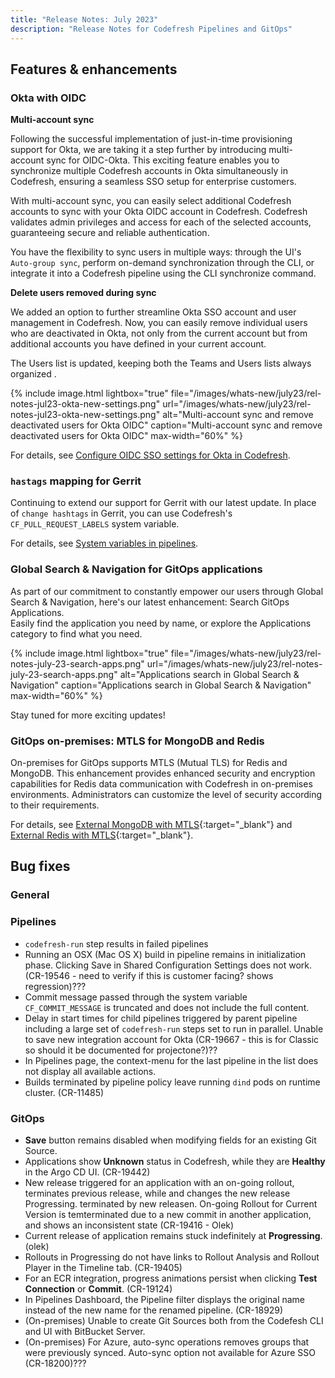```yaml
---
title: "Release Notes: July 2023"
description: "Release Notes for Codefresh Pipelines and GitOps"
---
```


## Features & enhancements


### Okta with OIDC

**Multi-account sync**

Following the successful implementation of just-in-time provisioning support for Okta, we are taking it a step further by introducing multi-account sync for OIDC-Okta. This exciting feature enables you to synchronize multiple Codefresh accounts in Okta simultaneously in Codefresh, ensuring a seamless SSO setup for enterprise customers.

With multi-account sync, you can easily select additional Codefresh accounts to sync with your Okta OIDC account in Codefresh. Codefresh validates admin privileges and access for each of the selected accounts, guaranteeing secure and reliable authentication. 

You have the flexibility to sync users in multiple ways: through the UI's `Auto-group sync`, perform on-demand synchronization through the CLI, or integrate it into a Codefresh pipeline using the CLI synchronize command.



**Delete users removed during sync**

We added an option to further streamline Okta SSO account and user management in Codefresh. Now, you can easily remove individual users who are deactivated in Okta, not only from the current account but from additional accounts you have defined in your current account. 

The Users list is updated, keeping both the Teams and Users lists always organized .

 {% include 
image.html 
lightbox="true" 
file="/images/whats-new/july23/rel-notes-jul23-okta-new-settings.png" 
url="/images/whats-new/july23/rel-notes-jul23-okta-new-settings.png" 
alt="Multi-account sync and remove deactivated users for Okta OIDC" 
caption="Multi-account sync and remove deactivated users for Okta OIDC" 
max-width="60%" 
%}

For details, see [Configure OIDC SSO settings for Okta in Codefresh](https://codefresh.io/docs/docs/administration/single-sign-on/oidc/oidc-okta/#how-to). 


### `hastags` mapping for Gerrit
Continuing to extend our support for Gerrit with our latest update. In place of `change hashtags` in Gerrit, you can use Codefresh's `CF_PULL_REQUEST_LABELS` system variable.

For details, see [System variables in pipelines](https://codefresh.io/docs/docs/pipelines/variables/#system-variables).

<!---
### Share URL with account info
Introducing the Copy URL Link button: The Copy URL Link button is our latest addition to the Codefresh UI’s toolbar to ensure seamless collaboration.

The URL link includes your account ID, making it easy to share with others in your organization, and practical for recipients to use it.

It's always available whenever you need it in  the Codefresh toolbar. Recipients can choose between switching to your account or staying in their current account.

 {% include 
image.html 
lightbox="true" 
file="/images/whats-new/july23/rel-notes-july-23-copy-url-link.png" 
url="/images/whats-new/july23/rel-notes-july-23-copy-url-link.png" 
alt="Copy URL option in Codefresh toolbar" 
caption="Copy URL option in Codefresh toolbar" 
max-width="60%" 
%}

-->

### Global Search & Navigation for GitOps applications
As part of our commitment to constantly empower our users through Global Search & Navigation, here's our latest enhancement: Search GitOps Applications.  
Easily find the application you need by name, or explore the Applications category to find what you need. 

 {% include 
image.html 
lightbox="true" 
file="/images/whats-new/july23/rel-notes-july-23-search-apps.png" 
url="/images/whats-new/july23/rel-notes-july-23-search-apps.png" 
alt="Applications search in Global Search & Navigation" 
caption="Applications search in Global Search & Navigation" 
max-width="60%" 
%}

Stay tuned for more exciting updates!




### GitOps on-premises: MTLS for MongoDB and Redis

On-premises for GitOps supports MTLS (Mutual TLS) for Redis and MongoDB. This enhancement provides enhanced security and encryption capabilities for Redis data communication with Codefresh in on-premises environments. Administrators can customize the level of security according to their requirements. 

For details, see [External MongoDB with MTLS](https://artifacthub.io/packages/helm/codefresh-onprem/codefresh#external-mongodb-with-mtls){:target="\_blank"} and [External Redis with MTLS](https://artifacthub.io/packages/helm/codefresh-onprem/codefresh#external-redis-with-mtls){:target="\_blank"}.



## Bug fixes

### General

### Pipelines
* `codefresh-run` step results in failed pipelines
* Running an OSX (Mac OS X) build in pipeline remains in initialization phase.
Clicking Save in Shared Configuration Settings does not work. (CR-19546 - need to verify if this is customer facing? shows regression)???
* Commit message passed through the system variable `CF_COMMIT_MESSAGE` is truncated and does not include the full content.
* Delay in start times for child pipelines triggered by parent pipeline including a large set of `codefresh-run` steps set to run in parallel.
Unable to save new integration account for Okta (CR-19667 - this is for Classic so should it be documented for projectone?)??
* In Pipelines page, the context-menu for the last pipeline in the list does not display all available actions.
* Builds terminated by pipeline policy leave running `dind` pods on runtime cluster. (CR-11485)

### GitOps

* **Save** button remains disabled when modifying fields for an existing Git Source.
* Applications show **Unknown** status in Codefresh, while they are **Healthy** in the Argo CD UI. (CR-19442)
* New release triggered for an application with an on-going rollout, terminates previous release, while  and changes the new release  Progressing. terminated by new releasen. On-going Rollout for Current Version is temterminated due to a new commit in another application, and shows an inconsistent state (CR-19416 - Olek)
* Current release of application remains stuck indefinitely at **Progressing**. (olek)
* Rollouts in Progressing  do not have links to Rollout Analysis and Rollout Player in the Timeline tab.  (CR-19405)
* For an ECR integration, progress animations persist when clicking **Test Connection** or **Commit**. (CR-19124)
* In Pipelines Dashboard, the Pipeline filter displays the original name instead of the new name for the renamed pipeline. (CR-18929)
* (On-premises) Unable to create Git Sources both from the Codefesh CLI and UI with BitBucket Server.
* (On-premises) For Azure, auto-sync operations removes groups that were previously synced.
Auto-sync option not available for Azure SSO (CR-18200)???